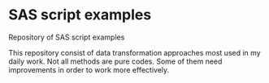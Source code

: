 # SAS script examples
Repository of SAS script examples

This repository consist of data transformation approaches most used in my daily work.
Not all methods are pure codes. Some of them need improvements in order to work more effectively.
